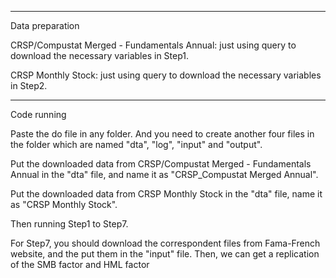 
**********************************************************************************************************
Data preparation

CRSP/Compustat Merged - Fundamentals Annual: just using query to download the necessary variables in Step1.

CRSP Monthly Stock: just using query to download the necessary variables in Step2.

**********************************************************************************************************
Code running

Paste the do file in any folder. And you need to create another four files in the folder which are named "dta", "log", "input" and "output".

Put the downloaded data from CRSP/Compustat Merged - Fundamentals Annual in the "dta" file, and name it as "CRSP_Compustat Merged Annual".

Put the downloaded data from CRSP Monthly Stock in the "dta" file, name it as "CRSP Monthly Stock".

Then running Step1 to Step7.

For Step7, you should download the correspondent files from Fama-French website, and the put them in the "input" file. 
Then, we can get a replication of the SMB factor and HML factor
